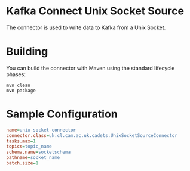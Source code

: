# Kafka Connect Unix Socket Source
The connector is used to write data to Kafka from a Unix Socket.

# Building
You can build the connector with Maven using the standard lifecycle phases:
```
mvn clean
mvn package
```

# Sample Configuration
``` ini
name=unix-socket-connector
connector.class=uk.cl.cam.ac.uk.cadets.UnixSocketSourceConnector
tasks.max=1
topics=topic_name
schema.name=socketschema
pathname=socket_name
batch.size=1
```
